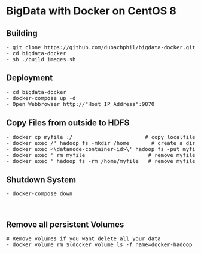 # BigData with Docker on CentOS 8

## Building
<pre>
- git clone https://github.com/dubachphil/bigdata-docker.git    # Clone my repo :)
- cd bigdata-docker                                             # Change to the cloned folder
- sh ./build_images.sh                                          # Build the images (9 GB)
</pre>
## Deployment
<pre>
- cd bigdata-docker                                             # Change to the directoy
- docker-compose up -d                                          # Starting the Single Node Cluster
- Open Webbrowser http://"Host IP Address":9870                 # Check if running correctly
</pre>

## Copy Files from outside to HDFS
<pre>
- docker cp myfile <datanode-container-id>:/                       # copy localfile to container
- docker exec </datanode-container-id>/' hadoop fs -mkdir /home       # create a directory in hdfs filesystem
- docker exec <\datanode-container-id>\' hadoop fs -put myfile /home  # put the file into hdfs filesystem
- docker exec <datanode-container-id>' rm myfile                    # remove myfile in container
- docker exec <datanode-container-id>' hadoop fs -rm /home/myfile   # remove myfile in hdfs filesystem
</pre>
## Shutdown System
<pre>
- docker-compose down                                           # Shut down the system. 
                                                                # All Data are stored in Docker Volume
                                                                # You will not loose the data
</pre> 

## Remove all persistent Volumes
<pre>
# Remove volumes if you want delete all your data
- docker volume rm $(docker volume ls -f name=docker-hadoop_hadoop_ -q)
</pre> 
